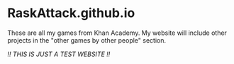 # RaskAttack.github.io


These are all my games from Khan Academy.
My website will include other projects in the "other games by other people" section.

*!! THIS IS JUST A TEST WEBSITE !!*
